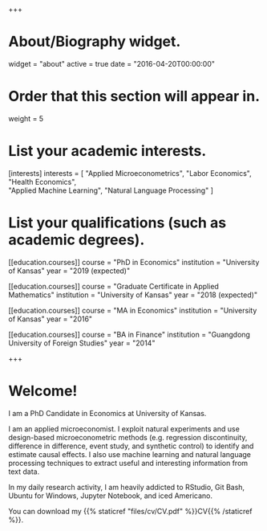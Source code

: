 +++
# About/Biography widget.
widget = "about"
active = true
date = "2016-04-20T00:00:00"

# Order that this section will appear in.
weight = 5

# List your academic interests.
[interests]
  interests = [
  	"Applied Microeconometrics",
    "Labor Economics",
    "Health Economics",   
    "Applied Machine Learning", 
    "Natural Language Processing"
  ]

# List your qualifications (such as academic degrees).
[[education.courses]]
  course = "PhD in Economics"
  institution = "University of Kansas"
  year = "2019 (expected)"

[[education.courses]]
  course = "Graduate Certificate in Applied Mathematics"
  institution = "University of Kansas"
  year = "2018 (expected)"

[[education.courses]]
  course = "MA in Economics"
  institution = "University of Kansas"
  year = "2016"

[[education.courses]]
  course = "BA in Finance"
  institution = "Guangdong University of Foreign Studies"
  year = "2014"
 
+++

# Welcome!

I am a PhD Candidate in Economics at University of Kansas. 

I am an applied microeconomist. I exploit natural experiments and use design-based microeconometric methods (e.g. regression discontinuity, difference in difference, event study, and synthetic control) to identify and estimate causal effects. I also use machine learning and natural language processing techniques to extract useful and interesting information from text data.

In my daily research activity, I am heavily addicted to RStudio, Git Bash, Ubuntu for Windows, Jupyter Notebook, and iced Americano.

You can download my {{% staticref "files/cv/CV.pdf" %}}CV{{% /staticref %}}.
